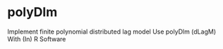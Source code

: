 # polyDlm
Implement finite polynomial distributed lag model Use polyDlm (dLagM) With (In) R Software
